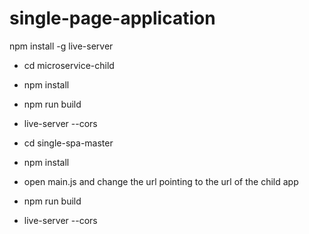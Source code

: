 # single-page-application

npm install -g live-server

- cd microservice-child
- npm install
- npm run build
- live-server --cors

- cd single-spa-master
- npm install
- open main.js and change the url pointing to the url of the child app
- npm run build
- live-server --cors
